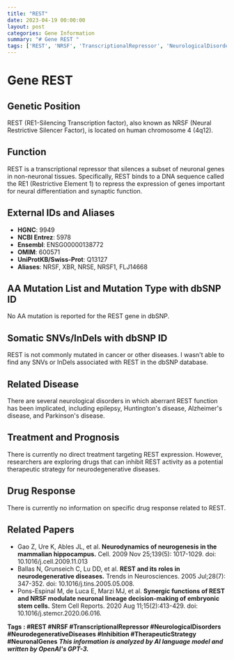```yaml
---
title: "REST"
date: 2023-04-19 00:00:00
layout: post
categories: Gene Information
summary: "# Gene REST "
tags: ['REST', 'NRSF', 'TranscriptionalRepressor', 'NeurologicalDisorders', 'NeurodegenerativeDiseases', 'Inhibition', 'TherapeuticStrategy', 'NeuronalGenes']
---
```


# Gene REST 

## Genetic Position
REST (RE1-Silencing Transcription factor), also known as NRSF (Neural Restrictive Silencer Factor), is located on human chromosome 4 (4q12).

## Function
REST is a transcriptional repressor that silences a subset of neuronal genes in non-neuronal tissues. Specifically, REST binds to a DNA sequence called the RE1 (Restrictive Element 1) to repress the expression of genes important for neural differentiation and synaptic function.

## External IDs and Aliases
- **HGNC**: 9949
- **NCBI Entrez**: 5978
- **Ensembl**: ENSG00000138772
- **OMIM**: 600571
- **UniProtKB/Swiss-Prot**: Q13127
- **Aliases**: NRSF, XBR, NRSE, NRSF1, FLJ14668

## AA Mutation List and Mutation Type with dbSNP ID
No AA mutation is reported for the REST gene in dbSNP.

## Somatic SNVs/InDels with dbSNP ID
REST is not commonly mutated in cancer or other diseases. I wasn't able to find any SNVs or InDels associated with REST in the dbSNP database.

## Related Disease
There are several neurological disorders in which aberrant REST function has been implicated, including epilepsy, Huntington's disease, Alzheimer's disease, and Parkinson's disease.

## Treatment and Prognosis
There is currently no direct treatment targeting REST expression. However, researchers are exploring drugs that can inhibit REST activity as a potential therapeutic strategy for neurodegenerative diseases.

## Drug Response 
There is currently no information on specific drug response related to REST.

## Related Papers
- Gao Z, Ure K, Ables JL, et al. **Neurodynamics of neurogenesis in the mammalian hippocampus.** Cell. 2009 Nov 25;139(5):  1017-1029. doi: 10.1016/j.cell.2009.11.013
- Ballas N, Grunseich C, Lu DD, et al. **REST and its roles in neurodegenerative diseases.** Trends in Neurosciences. 2005 Jul;28(7): 347-352. doi: 10.1016/j.tins.2005.05.008. 
- Pons-Espinal M, de Luca E, Marzi MJ, et al. **Synergic functions of REST and NRSF modulate neuronal lineage decision-making of embryonic stem cells.** Stem Cell Reports. 2020 Aug 11;15(2):413-429. doi: 10.1016/j.stemcr.2020.06.016.

**Tags : #REST #NRSF #TranscriptionalRepressor #NeurologicalDisorders #NeurodegenerativeDiseases #Inhibition #TherapeuticStrategy #NeuronalGenes**
**_This information is analyzed by AI language model and written by OpenAI's GPT-3._**